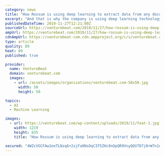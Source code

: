 ```yaml
---
category: news
title: "How Rossum is using deep learning to extract data from any document"
excerpt: "And that is why the company is using deep learning technology to help businesses ditch manual data entry altogether, freeing up humans to focus on more complex or creative tasks. The problem Rossum is looking to fix is this: Each year an estimated 550 ..."
publishedDateTime: 2019-11-27T12:21:00Z
sourceUrl: https://venturebeat.com/2019/11/27/how-rossum-is-using-deep-learning-to-extract-data-from-any-document/
ampUrl: https://venturebeat.com/2019/11/27/how-rossum-is-using-deep-learning-to-extract-data-from-any-document/amp/
cdnAmpUrl: https://venturebeat-com.cdn.ampproject.org/c/s/venturebeat.com/2019/11/27/how-rossum-is-using-deep-learning-to-extract-data-from-any-document/amp/
type: article
quality: 89
heat: 89
published: true

provider:
  name: VentureBeat
  domain: venturebeat.com
  images:
    - url: /assets/images/organizations/venturebeat.com-50x50.jpg
      width: 50
      height: 50

topics:
  - AI
  - Machine Learning

images:
  - url: https://venturebeat.com/wp-content/uploads/2019/11/feat-1.jpg?fit=1219%2C635&amp;strip=all
    width: 1219
    height: 635
    title: "How Rossum is using deep learning to extract data from any document"

secured: "4WZcVGCFAw2eeTLNzq6+2zjFaONsOqCIF5ZHc8nOpQR9VnyQQV7D7j0+W7n1o0dcU3iMIiueDYHTMsHVrVu00bNFVT+X0YN63+/A5wDZe3jt641UOocSXBmGbTyCo2gpjpfB1KUOFZpW0GsOo1dQ2nKDfyZA+m/4mIU1lZ/YnVuSqKqdM7J7kzp5FCt1sUtQ/c/v6Vnbf0EowLd35Y7UXVnvKZywFfGCuYFVNevmHo/CM8AvGG8sHMOx7VolYOxN3VowC9GzeKZV/GydRlifuw==;SyLa4lZnDq+xyL0QtY0lCg=="
---
```


